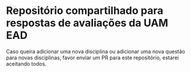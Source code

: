 # Repositório compartilhado para respostas de avaliações da UAM EAD

Caso queira adicionar uma nova disciplina ou adicionar uma nova questão para
novas disciplinas, favor enviar um PR para este repositório, estarei aceitando
todos.

